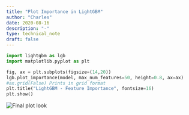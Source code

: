 ```yaml
---
title: "Plot Importance in LightGBM"
author: "Charles"
date: 2020-08-16
description: "-"
type: technical_note
draft: false
---
```


```python
import lightgbm as lgb
import matplotlib.pyplot as plt
```


```python
fig, ax = plt.subplots(figsize=(14,20))
lgb.plot_importance(model, max_num_features=50, height=0.8, ax=ax)
#ax.grid(False) Prints in grid format
plt.title("LightGBM - Feature Importance", fontsize=16)
plt.show()
```

![Final plot look](lightgbm.png) 


```python

```
